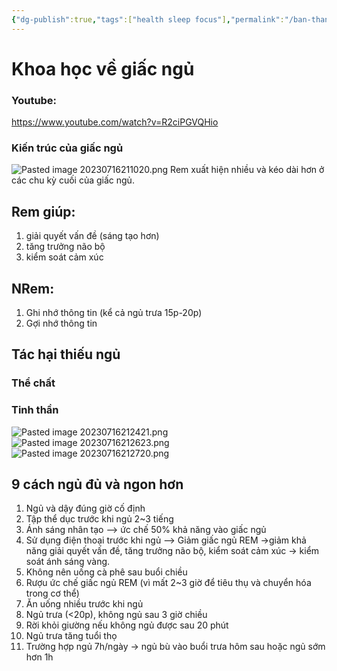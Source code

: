 ```yaml
---
{"dg-publish":true,"tags":["health sleep focus"],"permalink":"/ban-than/ptbt/noi-dung/khoa-hoc-ve-giac-ngu/","dgPassFrontmatter":true}
---
```



# Khoa học về giấc ngủ
### Youtube:
https://www.youtube.com/watch?v=R2ciPGVQHio

### Kiến trúc của giấc ngủ
![Pasted image 20230716211020.png](/img/user/3.%20RESOURCE/attachments/Pasted%20image%2020230716211020.png)
Rem xuất hiện nhiều và kéo dài hơn ở các chu kỳ cuối của giấc ngủ.
## Rem giúp:
1. giải quyết vấn đề (sáng tạo hơn)
2. tăng trưởng não bộ
3. kiểm soát cảm xúc

## NRem:
1. Ghi nhớ thông tin (kể cả ngủ trưa 15p-20p)
2. Gợi nhớ thông tin 

## Tác hại thiếu ngủ
### Thể chất
### Tinh thần

![Pasted image 20230716212421.png](/img/user/3.%20RESOURCE/attachments/Pasted%20image%2020230716212421.png)
![Pasted image 20230716212623.png](/img/user/3.%20RESOURCE/attachments/Pasted%20image%2020230716212623.png)
![Pasted image 20230716212720.png](/img/user/3.%20RESOURCE/attachments/Pasted%20image%2020230716212720.png)
## 9 cách ngủ đủ và ngon hơn
1. Ngủ và dậy đúng giờ cố định
2. Tập thể dục trước khi ngủ 2~3 tiếng
3. Ánh sáng nhân tạo --> ức chế 50% khả năng vào giấc ngủ 
4. Sử dụng điện thoại trước khi ngủ --> Giảm giấc ngủ REM ->giảm khả năng giải quyết vấn đề, tăng trưởng não bộ, kiểm soát cảm xúc -> kiểm soát ánh sáng vàng.
5. Không nên uống cà phê sau buổi chiều
7. Rượu ức chế giấc ngủ REM (vì mất 2~3 giờ để tiêu thụ và chuyển hóa trong cơ thể)
8. Ăn uống nhiều trước khi ngủ
9. Ngủ trưa (<20p), không ngủ sau 3 giờ chiều
10. Rời khỏi giường nếu không ngủ được sau 20 phút
11. Ngủ trưa tăng tuổi thọ
12. Trường hợp ngủ 7h/ngày -> ngủ bù vào buổi trưa hôm sau hoặc ngủ sớm hơn 1h



